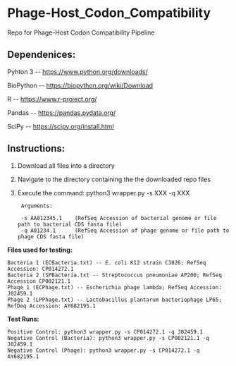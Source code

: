 # Phage-Host_Codon_Compatibility
Repo for Phage-Host Codon Compatibility Pipeline

## Dependenices:

Pyhton 3 -- https://www.python.org/downloads/

BioPython -- https://biopython.org/wiki/Download

R -- https://www.r-project.org/

Pandas -- https://pandas.pydata.org/

SciPy -- https://scipy.org/install.html


## **Instructions:**

1. Download all files into a directory

2. Navigate to the directory containing the the downloaded repo files

3. Execute the command: python3 wrapper.py -s XXX -q XXX
        
        Arguments:
        
        -s AA012345.1    (RefSeq Accession of bacterial genome or file path to bacterial CDS fasta file)
        -q A01234.1      (RefSeq Accession of phage genome or file path to phage CDS fasta file)


**Files used for testing:**
    
    Bacteria 1 (ECBacteria.txt) -- E. coli K12 strain C3026; RefSeq Accession: CP014272.1
    Bacteria 2 (SPBacteria.txt -- Streptococcus pneumoniae AP200; RefSeq Accession CP002121.1
    Phage 1 (ECPhage.txt) -- Escherichia phage lambda; RefSeq Accession: J02459.1
    Phage 2 (LPPhage.txt) -- Lactobacillus plantarum bacteriophage LP65; RefDeq Accession: AY682195.1

**Test Runs:**

    Positive Control: python3 wrapper.py -s CP014272.1 -q J02459.1
    Negative Control (Bacteria): python3 wrapper.py -s CP002121.1 -q J02459.1
    Negative Control (Phage): python3 wrapper.py -s CP014272.1 -q AY682195.1
